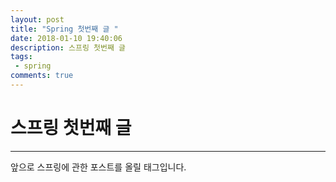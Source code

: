 ```yaml
---
layout: post
title: "Spring 첫번째 글 "
date: 2018-01-10 19:40:06
description: 스프링 첫번째 글
tags: 
 - spring
comments: true
---
```


# 스프링 첫번째 글 
---
앞으로 스프링에 관한 포스트를 올릴 태그입니다. 
